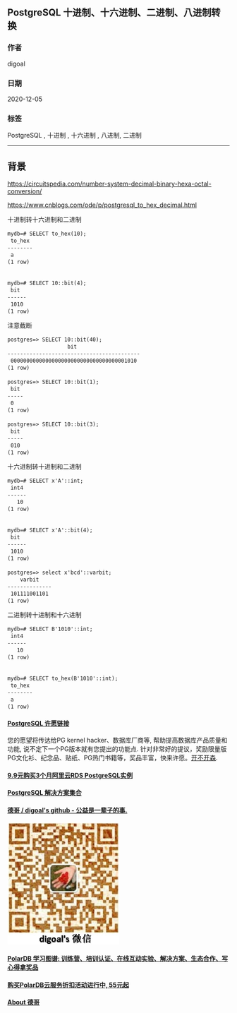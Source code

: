 ## PostgreSQL 十进制、十六进制、二进制、八进制转换   
    
### 作者    
digoal    
    
### 日期    
2020-12-05    
    
### 标签    
PostgreSQL , 十进制 , 十六进制 , 八进制, 二进制        
    
----    
    
## 背景    
https://circuitspedia.com/number-system-decimal-binary-hexa-octal-conversion/  
  
https://www.cnblogs.com/ode/p/postgresql_to_hex_decimal.html  
  
十进制转十六进制和二进制  
  
```  
mydb=# SELECT to_hex(10);  
 to_hex   
--------  
 a  
(1 row)  
  
  
mydb=# SELECT 10::bit(4);  
 bit    
------  
 1010  
(1 row)  
```  
  
注意截断  
  
```  
postgres=> SELECT 10::bit(40);  
                   bit                      
------------------------------------------  
 0000000000000000000000000000000000001010  
(1 row)  
  
postgres=> SELECT 10::bit(1);  
 bit   
-----  
 0  
(1 row)  
  
postgres=> SELECT 10::bit(3);  
 bit   
-----  
 010  
(1 row)  
```  
   
  
十六进制转十进制和二进制  
  
```  
mydb=# SELECT x'A'::int;  
 int4   
------  
   10  
(1 row)  
  
   
mydb=# SELECT x'A'::bit(4);  
 bit    
------  
 1010  
(1 row)  
  
postgres=> select x'bcd'::varbit;  
    varbit      
--------------  
 101111001101  
(1 row)  
```  
  
二进制转十进制和十六进制  
  
  
```  
mydb=# SELECT B'1010'::int;  
 int4   
------  
   10  
(1 row)  
  
  
mydb=# SELECT to_hex(B'1010'::int);  
 to_hex   
--------  
 a  
(1 row)  
```  
  
  
#### [PostgreSQL 许愿链接](https://github.com/digoal/blog/issues/76 "269ac3d1c492e938c0191101c7238216")
您的愿望将传达给PG kernel hacker、数据库厂商等, 帮助提高数据库产品质量和功能, 说不定下一个PG版本就有您提出的功能点. 针对非常好的提议，奖励限量版PG文化衫、纪念品、贴纸、PG热门书籍等，奖品丰富，快来许愿。[开不开森](https://github.com/digoal/blog/issues/76 "269ac3d1c492e938c0191101c7238216").  
  
  
#### [9.9元购买3个月阿里云RDS PostgreSQL实例](https://www.aliyun.com/database/postgresqlactivity "57258f76c37864c6e6d23383d05714ea")
  
  
#### [PostgreSQL 解决方案集合](https://yq.aliyun.com/topic/118 "40cff096e9ed7122c512b35d8561d9c8")
  
  
#### [德哥 / digoal's github - 公益是一辈子的事.](https://github.com/digoal/blog/blob/master/README.md "22709685feb7cab07d30f30387f0a9ae")
  
  
![digoal's wechat](../pic/digoal_weixin.jpg "f7ad92eeba24523fd47a6e1a0e691b59")
  
  
#### [PolarDB 学习图谱: 训练营、培训认证、在线互动实验、解决方案、生态合作、写心得拿奖品](https://www.aliyun.com/database/openpolardb/activity "8642f60e04ed0c814bf9cb9677976bd4")
  
  
#### [购买PolarDB云服务折扣活动进行中, 55元起](https://www.aliyun.com/activity/new/polardb-yunparter?userCode=bsb3t4al "e0495c413bedacabb75ff1e880be465a")
  
  
#### [About 德哥](https://github.com/digoal/blog/blob/master/me/readme.md "a37735981e7704886ffd590565582dd0")
  
